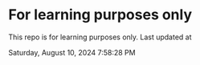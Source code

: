 # For learning purposes only
This repo is for learning purposes only.
Last updated at

Saturday, August 10, 2024 7:58:28 PM

